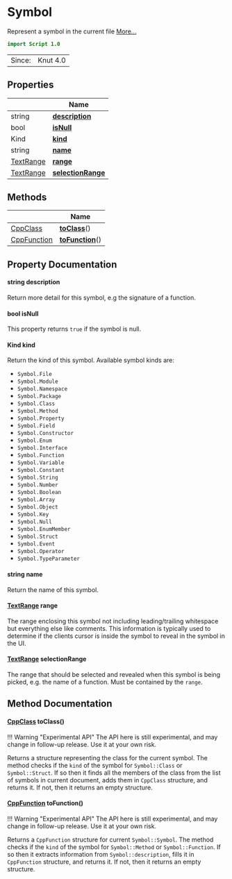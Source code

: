 # Symbol

Represent a symbol in the current file [More...](#detailed-description)

```qml
import Script 1.0
```

<table>
<tr><td>Since:</td><td>Knut 4.0</td></tr>
</table>

## Properties

| | Name |
|-|-|
|string|**[description](#description)**|
|bool|**[isNull](#isNull)**|
|Kind|**[kind](#kind)**|
|string|**[name](#name)**|
|[TextRange](../script/textrange.md)|**[range](#range)**|
|[TextRange](../script/textrange.md)|**[selectionRange](#selectionRange)**|

## Methods

| | Name |
|-|-|
|[CppClass](../script/cppclass.md) |**[toClass](#toClass)**()|
|[CppFunction](../script/cppfunction.md) |**[toFunction](#toFunction)**()|

## Property Documentation

#### <a name="description"></a>string **description**

Return more detail for this symbol, e.g the signature of a function.

#### <a name="isNull"></a>bool **isNull**

This property returns `true` if the symbol is null.

#### <a name="kind"></a>Kind **kind**

Return the kind of this symbol. Available symbol kinds are:

- `Symbol.File`
- `Symbol.Module`
- `Symbol.Namespace`
- `Symbol.Package`
- `Symbol.Class`
- `Symbol.Method`
- `Symbol.Property`
- `Symbol.Field`
- `Symbol.Constructor`
- `Symbol.Enum`
- `Symbol.Interface`
- `Symbol.Function`
- `Symbol.Variable`
- `Symbol.Constant`
- `Symbol.String`
- `Symbol.Number`
- `Symbol.Boolean`
- `Symbol.Array`
- `Symbol.Object`
- `Symbol.Key`
- `Symbol.Null`
- `Symbol.EnumMember`
- `Symbol.Struct`
- `Symbol.Event`
- `Symbol.Operator`
- `Symbol.TypeParameter`

#### <a name="name"></a>string **name**

Return the name of this symbol.

#### <a name="range"></a>[TextRange](../script/textrange.md) **range**

The range enclosing this symbol not including leading/trailing whitespace but everything else like comments. This
information is typically used to determine if the clients cursor is inside the symbol to reveal in the symbol in the
UI.

#### <a name="selectionRange"></a>[TextRange](../script/textrange.md) **selectionRange**

The range that should be selected and revealed when this symbol is being picked, e.g. the name of a function. Must be
contained by the `range`.

## Method Documentation

#### <a name="toClass"></a>[CppClass](../script/cppclass.md) **toClass**()


!!! Warning "Experimental API"
    The API here is still experimental, and may change in follow-up release. Use it at your own risk.

Returns a structure representing the class for the current symbol.
The method checks if the `kind` of the symbol for `Symbol::Class` or `Symbol::Struct`. If so then it finds all the
members of the class from the list of symbols in current document, adds them in `CppClass` structure, and returns it.
If not, then it returns an empty structure.

#### <a name="toFunction"></a>[CppFunction](../script/cppfunction.md) **toFunction**()


!!! Warning "Experimental API"
    The API here is still experimental, and may change in follow-up release. Use it at your own risk.

Returns a `CppFunction` structure for current `Symbol::Symbol`.
The method checks if the `kind` of the symbol for `Symbol::Method` or `Symbol::Function`. If so then it extracts
information from `Symbol::description`, fills it in `CppFunction` structure, and returns it. If not, then it returns
an empty structure.
